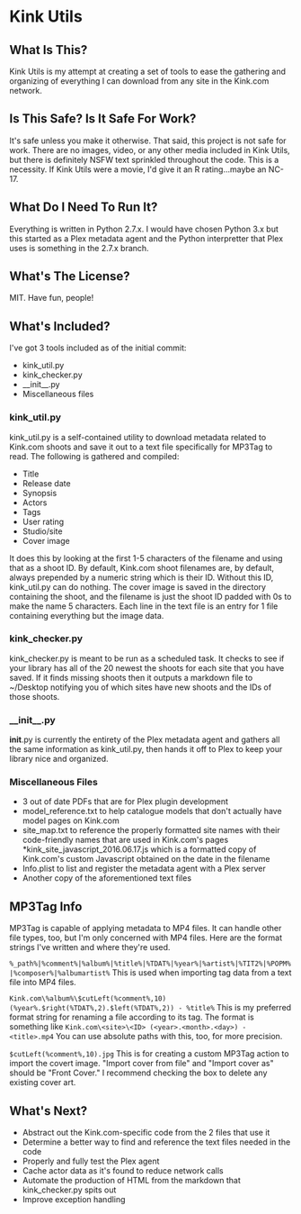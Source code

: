 # Kink Utils #

## What Is This? ##

Kink Utils is my attempt at creating a set of tools to ease the gathering and organizing of 
everything I can download from any site in the Kink.com network. 

## Is This Safe? Is It Safe For Work? ##

It's safe unless you make it otherwise. That said, this project is not safe for work. There are no 
images, video, or any other media included in Kink Utils, but there is definitely NSFW text 
sprinkled throughout the code. This is a necessity. If Kink Utils were a movie, I'd give it an R 
rating...maybe an NC-17.

## What Do I Need To Run It? ##

Everything is written in Python 2.7.x. I would have chosen Python 3.x but this started as a Plex 
metadata agent and the Python interpretter that Plex uses is something in the 2.7.x branch.

## What's The License? ##

MIT. Have fun, people!

## What's Included? ##

I've got 3 tools included as of the initial commit:
* kink_util.py
* kink_checker.py
* \_\_init\_\_.py
* Miscellaneous files

### kink_util.py ###

kink_util.py is a self-contained utility to download metadata related to Kink.com shoots and save 
it out to a text file specifically for MP3Tag to read. The following is gathered and compiled:
* Title
* Release date
* Synopsis
* Actors
* Tags
* User rating
* Studio/site
* Cover image

It does this by looking at the first 1-5 characters of the filename and using that as a shoot ID. 
By default, Kink.com shoot filenames are, by default, always prepended by a numeric string which is 
their ID. Without this ID, kink_util.py can do nothing. The cover image is saved in the directory 
containing the shoot, and the filename is just the shoot ID padded with 0s to make the name 5 
characters. Each line in the text file is an entry for 1 file containing everything but the image data.

### kink_checker.py ###

kink_checker.py is meant to be run as a scheduled task. It checks to see if your library has all 
of the 20 newest the shoots for each site that you have saved. If it finds missing shoots then it 
outputs a markdown file to ~/Desktop notifying you of which sites have new shoots and the IDs of 
those shoots.

### \_\_init\_\_.py ###

__init__.py is currently the entirety of the Plex metadata agent and gathers all the same 
information as kink_util.py, then hands it off to Plex to keep your library nice and organized.

### Miscellaneous Files ###

* 3 out of date PDFs that are for Plex plugin development
* model_reference.txt to help catalogue models that don't actually have model pages on Kink.com
* site_map.txt to reference the properly formatted site names with their code-friendly names that 
are used in Kink.com's pages
*kink_site_javascript_2016.06.17.js which is a formatted copy of Kink.com's custom Javascript 
obtained on the date in the filename
* Info.plist to list and register the metadata agent with a Plex server
* Another copy of the aforementioned text files

## MP3Tag Info ##

MP3Tag is capable of applying metadata to MP4 files. It can handle other file types, too, but I'm 
only concerned with MP4 files. Here are the format strings I've written and where they're used.

`%_path%|%comment%|%album%|%title%|%TDAT%|%year%|%artist%|%TIT2%|%POPM%|%composer%|%albumartist%`
This is used when importing tag data from a text file into MP4 files.

`Kink.com\%album%\$cutLeft(%comment%,10) (%year%.$right(%TDAT%,2).$left(%TDAT%,2)) - %title%`
This is my preferred format string for renaming a file according to its tag. The format is 
something like `Kink.com\<site>\<ID> (<year>.<month>.<day>) - <title>.mp4` You can use absolute 
paths with this, too, for more precision.

`$cutLeft(%comment%,10).jpg`
This is for creating a custom MP3Tag action to import the covert image. "Import cover from file" 
and "Import cover as" should be "Front Cover." I recommend checking the box to delete any existing 
cover art.

## What's Next? ##

* Abstract out the Kink.com-specific code from the 2 files that use it
* Determine a better way to find and reference the text files needed in the code
* Properly and fully test the Plex agent
* Cache actor data as it's found to reduce network calls
* Automate the production of HTML from the markdown that kink_checker.py spits out
* Improve exception handling
